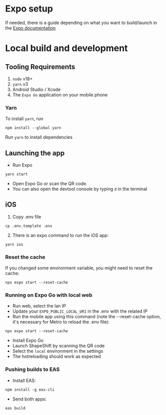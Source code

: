 # Expo setup 
If needed, there is a guide depending on what you want to build/launch in the [Expo documentation](https://docs.expo.dev/get-started/set-up-your-environment/)

# Local build and development
## Tooling Requirements
1. `node` v18+
2. `yarn` v3
3. Android Studio / Xcode
3. The `Expo Go` application on your mobile phone

### Yarn
To install `yarn`, run
```shell
npm install --global yarn
```

Run `yarn` to install dependencies

## Launching the app

- Run Expo 
```
yarn start
```
- Open Expo Go or scan the QR code.
- You can also open the devtool console by typing `d` in the terminal

## iOS

1. Copy .env file
```
cp .env.template .env
```

2. There is an expo command to run the iOS app:
```
yarn ios
```

### Reset the cache
If you changed some environment variable, you might need to reset the cache:

```
npx expo start --reset-cache
```

### Running on Expo Go with local web
- Run web, select the lan IP
- Update your `EXPO_PUBLIC_LOCAL_URI` in the .env with the related IP
- Run the mobile app using this command (note the --reset-cache option, it's necessary for Metro to reload the .env file):
```
npx expo start --reset-cache
```
- Install Expo Go
- Launch ShapeShift by scanning the QR code
- Select the `local` environment in the settings
- The hotreloading should work as expected

### Pushing builds to EAS
- Install EAS:
```shell
npm install -g eas-cli
```
- Send both apps:
```shell
eas build
```
